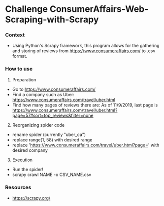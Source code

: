 # Challenge ConsumerAffairs-Web-Scraping-with-Scrapy

### Context
- Using Python's Scrapy framework, this program allows for the gathering and storing of reviews from https://www.consumeraffairs.com/ to  .csv format. 

### How to use
1. Preparation
- Go to https://www.consumeraffairs.com/
- Find a company such as Uber: https://www.consumeraffairs.com/travel/uber.html
- Find how many pages of reviews there are: As of 11/9/2019, last page is https://www.consumeraffairs.com/travel/uber.html?page=57#sort=top_reviews&filter=none
2. Reorganizing spider code
- rename spider (currently "uber_ca") 
- replace range(1, 58) with desired range
- replace 'https://www.consumeraffairs.com/travel/uber.html?page=' with desired company
3. Execution
- Run the spider!
- scrapy crawl NAME -o CSV_NAME.csv

### Resources
- https://scrapy.org/
